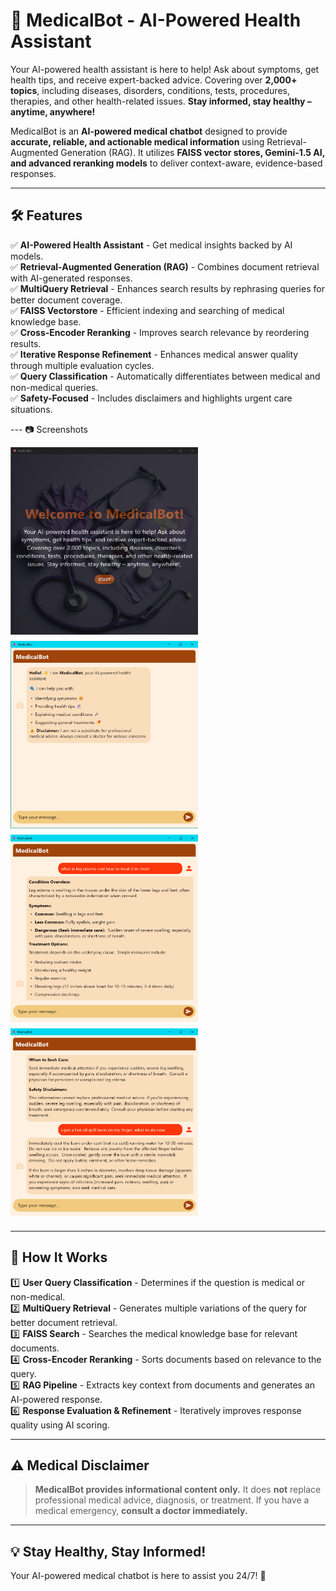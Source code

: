 # 🏥 MedicalBot - AI-Powered Health Assistant

Your AI-powered health assistant is here to help! Ask about symptoms, get health tips, and receive expert-backed advice. Covering over **2,000+ topics**, including diseases, disorders, conditions, tests, procedures, therapies, and other health-related issues. **Stay informed, stay healthy – anytime, anywhere!**

MedicalBot is an **AI-powered medical chatbot** designed to provide **accurate, reliable, and actionable medical information** using Retrieval-Augmented Generation (RAG). It utilizes **FAISS vector stores, Gemini-1.5 AI, and advanced reranking models** to deliver context-aware, evidence-based responses.

---

## 🛠 Features
✅ **AI-Powered Health Assistant** - Get medical insights backed by AI models.<br>
✅ **Retrieval-Augmented Generation (RAG)** - Combines document retrieval with AI-generated responses.<br>
✅ **MultiQuery Retrieval** - Enhances search results by rephrasing queries for better document coverage.<br>
✅ **FAISS Vectorstore** - Efficient indexing and searching of medical knowledge base.<br>
✅ **Cross-Encoder Reranking** - Improves search relevance by reordering results.<br>
✅ **Iterative Response Refinement** - Enhances medical answer quality through multiple evaluation cycles.<br>
✅ **Query Classification** - Automatically differentiates between medical and non-medical queries.<br>
✅ **Safety-Focused** - Includes disclaimers and highlights urgent care situations.<br>


--- 📷 Screenshots

<div style="display: flex; flex-wrap: wrap;">
  <img src="screenshots/1.png" width="300" height="300" style="margin-right: 10px; margin-bottom: 10px;" />
  <img src="screenshots/2.png" width="300" height="300" style="margin-right: 10px; margin-bottom: 10px;" />
  <img src="screenshots/3.png" width="300" height="300" style="margin-right: 10px; margin-bottom: 10px;" />
  <img src="screenshots/4.png" width="300" height="300" style="margin-bottom: 10px;" />
</div>



---

## 🏥 How It Works
1️⃣ **User Query Classification** - Determines if the question is medical or non-medical.<br>
2️⃣ **MultiQuery Retrieval** - Generates multiple variations of the query for better document retrieval.<br>
3️⃣ **FAISS Search** - Searches the medical knowledge base for relevant documents.<br>
4️⃣ **Cross-Encoder Reranking** - Sorts documents based on relevance to the query.<br>
5️⃣ **RAG Pipeline** - Extracts key context from documents and generates an AI-powered response.<br>
6️⃣ **Response Evaluation & Refinement** - Iteratively improves response quality using AI scoring.<br>

---

## ⚠️ Medical Disclaimer
> **MedicalBot provides informational content only.** It does **not** replace professional medical advice, diagnosis, or treatment. If you have a medical emergency, **consult a doctor immediately.**

---

## 💡 Stay Healthy, Stay Informed!
Your AI-powered medical chatbot is here to assist you 24/7! 🚀
